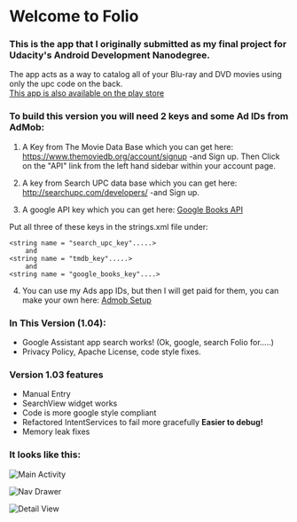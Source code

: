 # Welcome to Folio

### This is the app that I originally submitted as my final project for Udacity's Android Development Nanodegree.
The app acts as a way to catalog all of your Blu-ray and DVD movies using only the upc code on the back.  
[ This app is also available on the play store ](https://play.google.com/store/apps/details?id=com.enrandomlabs.jasensanders.v1.folio)

### To build this version you will need 2 keys and some Ad IDs from AdMob:

1. A Key from The Movie Data Base which you can get here:
	https://www.themoviedb.org/account/signup  -and Sign up.
	Then Click on the "API" link from the left hand sidebar within your account page.
2. A key from Search UPC data base which you can get here:
	http://searchupc.com/developers/ -and Sign up.
	
3. A google API key which you can get here: [Google Books API](https://developers.google.com/books/docs/v1/getting_started)

Put all three of these keys in the strings.xml file under:

	<string name = "search_upc_key".....>
	    and
	<string name = "tmdb_key".....>
	    and
	<string name = "google_books_key"....>

4. You can use my Ads app IDs, but then I will get paid for them, you can make your own here:
[Admob Setup](https://www.google.com/admob/)


### In This Version (1.04):
* Google Assistant app search works! (Ok, google, search Folio for.....)
* Privacy Policy, Apache License, code style fixes.

### Version 1.03 features
* Manual Entry
* SearchView widget works
* Code is more google style compliant
* Refactored IntentServices to fail more gracefully **Easier to debug!**
* Memory leak fixes

### It looks like this:

![Main Activity](https://lh3.googleusercontent.com/X2Uwc1FFSY27w1HgAt6KGkFgvPCuc7ucByYGay7fAEz73BTPBZZ641dWAi4ZDw02FA4=h900-rw "Main Activity")

![Nav Drawer](https://lh3.googleusercontent.com/Yfbv_hSf2NfWSE8WNZJVz7qyylIyVqboDnTE_35HX64QIpcf49sXvVGFYgIq9SbvkBQ=h900-rw "Nav Drawer")

![Detail View](https://lh3.googleusercontent.com/o7ZIcxXjgAnMnKZFZliKLeIq-Xi9YH1HFXg0tMzbSBEgWaKFKMTrx2nniMN5aQy0dB8=h900-rw "Detail View")
